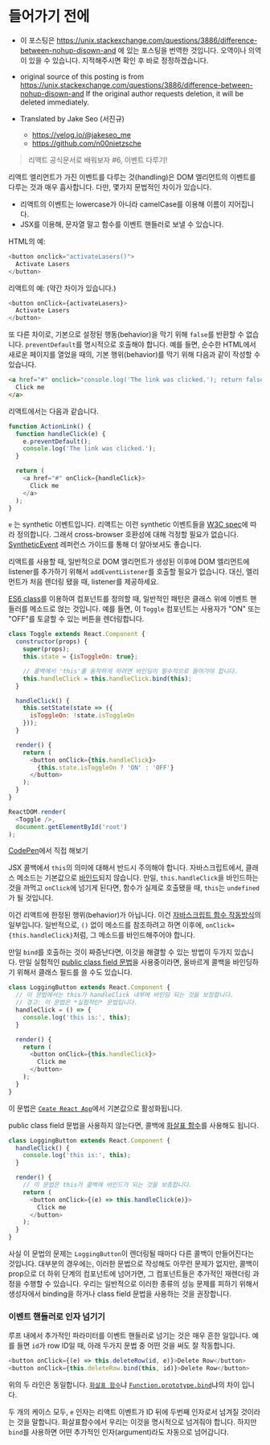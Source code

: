 
# 들어가기 전에

- 이 포스팅은 https://unix.stackexchange.com/questions/3886/difference-between-nohup-disown-and 에 있는 포스팅을 번역한 것입니다. 오역이나 의역이 있을 수 있습니다. 지적해주시면 확인 후 바로 정정하겠습니다.

- original source of this posting is from https://unix.stackexchange.com/questions/3886/difference-between-nohup-disown-and If the original author requests deletion, it will be deleted immediately.

- Translated by Jake Seo (서진규)

	- https://velog.io/@jakeseo_me
	- https://github.com/n00nietzsche
    
> 리액트 공식문서로 배워보자 #6, 이벤트 다루기!

리액트 엘리먼트가 가진 이벤트를 다루는 것(handling)은 DOM 엘리먼트의 이벤트를 다루는 것과 매우 흡사합니다. 다만, 몇가지 문법적인 차이가 있습니다.

- 리액트의 이벤트는 lowercase가 아니라 camelCase를 이용해 이름이 지어집니다.
- JSX를 이용해, 문자열 말고 함수를 이벤트 핸들러로 보낼 수 있습니다.

HTML의 예:

```js
<button onclick="activateLasers()">
  Activate Lasers
</button>
```

리액트의 예: (약간 차이가 있습니다.)

```js
<button onClick={activateLasers}>
  Activate Lasers
</button>
```

또 다른 차이로, 기본으로 설정된 행동(behavior)을 막기 위해 `false`를 반환할 수 없습니다. `preventDefault`를 명시적으로 호출해야 합니다. 예를 들면, 순수한 HTML에서 새로운 페이지를 열었을 때의, 기본 행위(behavior)를 막기 위해 다음과 같이 작성할 수 있습니다.

```HTML
<a href="#" onclick="console.log('The link was clicked.'); return false">
  Click me
</a>
```

리액트에서는 다음과 같습니다.

```js
function ActionLink() {
  function handleClick(e) {
    e.preventDefault();
    console.log('The link was clicked.');
  }

  return (
    <a href="#" onClick={handleClick}>
      Click me
    </a>
  );
}
```

`e` 는 synthetic 이벤트입니다. 리액트는 이런 synthetic 이벤트들을 [W3C spec](https://www.w3.org/TR/DOM-Level-3-Events/)에 따라 정의합니다. 그래서 cross-browser 호환성에 대해 걱정할 필요가 없습니다. [SyntheticEvent](https://reactjs.org/docs/events.html) 레퍼런스 가이드를 통해 더 알아보셔도 좋습니다.

리액트를 사용할 때, 일반적으로 DOM 엘리먼트가 생성된 이후에 DOM 엘리먼트에 listener를 추가하기 위해서 `addEventListener`를 호출할 필요가 없습니다. 대신, 엘리먼트가 처음 렌더링 됐을 때, listener를 제공하세요.

[ES6 class](https://developer.mozilla.org/en-US/docs/Web/JavaScript/Reference/Classes)를 이용하여 컴포넌트를 정의할 때, 일반적인 패턴은 클래스 위에 이벤트 핸들러를 메소드로 얹는 것입니다. 예를 들면, 이 `Toggle` 컴포넌트는 사용자가 "ON" 또는 "OFF"를 토글할 수 있는 버튼을 렌더링합니다.

```js
class Toggle extends React.Component {
  constructor(props) {
    super(props);
    this.state = {isToggleOn: true};

    // 콜백에서 'this'를 동작하게 하려면 바인딩이 필수적으로 들어가야 합니다.
    this.handleClick = this.handleClick.bind(this);
  }

  handleClick() {
    this.setState(state => ({
      isToggleOn: !state.isToggleOn
    }));
  }

  render() {
    return (
      <button onClick={this.handleClick}>
        {this.state.isToggleOn ? 'ON' : 'OFF'}
      </button>
    );
  }
}

ReactDOM.render(
  <Toggle />,
  document.getElementById('root')
);
```

[CodePen](https://codepen.io/gaearon/pen/xEmzGg?editors=0010)에서 직접 해보기

JSX 콜백에서 `this`의 의미에 대해서 반드시 주의해야 합니다. 자바스크립트에서, 클래스 메소드는 기본값으로 [바인드](https://developer.mozilla.org/en/docs/Web/JavaScript/Reference/Global_objects/Function/bind)되지 않습니다. 만일, `this.handleClick`을 바인드하는 것을 까먹고 `onClick`에 넘기게 된다면, 함수가 실제로 호출됐을 때, `this`는 `undefined`가 될 것입니다.

이건 리액트에 한정된 행위(behavior)가 아닙니다. 이건 [자바스크립트 함수 작동방식](https://www.smashingmagazine.com/2014/01/understanding-javascript-function-prototype-bind/)의 일부입니다. 일반적으로, `()` 없이 메소드를 참조하려고 하면 이후에, `onClick={this.handleClick}`처럼, 그 메소드를 바인드해주어야 합니다.

만일 `bind`를 호출하는 것이 짜증난다면, 이것을 해결할 수 있는 방법이 두가지 있습니다. 만일 실험적인 [public class field 문법](https://babeljs.io/docs/en/babel-plugin-proposal-class-properties)을 사용중이라면, 올바르게 콜백을 바인딩하기 위해서 클래스 필드를 쓸 수도 있습니다.

```js
class LoggingButton extends React.Component {
  // 이 문법에서는 this가 handleClick 내부에 바인딩 되는 것을 보장합니다.
  // 경고: 이 문법은 *실험적인* 문법입니다.
  handleClick = () => {
    console.log('this is:', this);
  }

  render() {
    return (
      <button onClick={this.handleClick}>
        Click me
      </button>
    );
  }
}
```

이 문법은 [`Ceate React App`](https://github.com/facebook/create-react-app)에서 기본값으로 활성화됩니다.

public class field 문법을 사용하지 않는다면, 콜백에 [화살표 함수](https://developer.mozilla.org/en/docs/Web/JavaScript/Reference/Functions/Arrow_functions)를 사용해도 됩니다.

```js
class LoggingButton extends React.Component {
  handleClick() {
    console.log('this is:', this);
  }

  render() {
    // 이 문법은 this가 콜백에 바인드가 되는 것을 보증합니다.
    return (
      <button onClick={(e) => this.handleClick(e)}>
        Click me
      </button>
    );
  }
}
```

사실 이 문법의 문제는 `LoggingButton`이 렌더링될 때마다 다른 콜백이 만들어진다는 것입니다. 대부분의 경우에는, 이러한 문법으로 작성해도 아무런 문제가 없지만, 콜백이 prop으로 더 하위 단계의 컴포넌트에 넘어가면, 그 컴포넌트들은 추가적인 재렌더링 과정을 수행할 수 있습니다. 우리는 일반적으로 이러한 종류의 성능 문제를 피하기 위해서 생성자에서 binding을 하거나 class field 문법을 사용하는 것을 권장합니다. 

### 이벤트 핸들러로 인자 넘기기

루프 내에서 추가적인 파라미터를 이벤트 핸들러로 넘기는 것은 매우 흔한 일입니다. 예를 들면 `id`가 row ID일 때, 아래 두가지 문법 중 어떤 것을 써도 잘 작동합니다.

```js
<button onClick={(e) => this.deleteRow(id, e)}>Delete Row</button>
<button onClick={this.deleteRow.bind(this, id)}>Delete Row</button>
```

위의 두 라인은 동일합니다. [`화살표 함수`](https://developer.mozilla.org/en-US/docs/Web/JavaScript/Reference/Functions/Arrow_functions)냐 [`Function.prototype.bind`](https://developer.mozilla.org/en-US/docs/Web/JavaScript/Reference/Functions/Arrow_functions)냐의 차이 입니다.

두 개의 케이스 모두, `e` 인자는 리액트 이벤트가 ID 뒤에 두번째 인자로서 넘겨질 것이라는 것을 말합니다. 화살표함수에서 우리는 이것을 명시적으로 넘겨줘야 합니다. 하지만 `bind`를 사용하면 어떤 추가적인 인자(argument)라도 자동으로 넘어갑니다.
